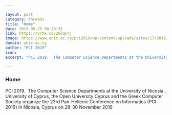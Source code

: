 ```yaml
---

layout: post
category: threads
title: "Home"
date: 2019-05-25 08:20:31
link: https://vrhk.co/2GlqFnj
image: https://www.unic.ac.cy/pci2019/wp-content/uploads/sites/17/2019/02/PCI-2019.png
domain: unic.ac.cy
author: "PCI 2019"
icon: 
excerpt: "PCI 2019.  The Computer Science Departments at the University of Nicosia , University of Cyprus, the Open University Cyprus and the Greek Computer Society organize the 23rd Pan-Hellenic Conference on Informatics (PCI 2019) in Nicosia, Cyprus on 28-30 November 2019"

---
```


### Home

PCI 2019.  The Computer Science Departments at the University of Nicosia , University of Cyprus, the Open University Cyprus and the Greek Computer Society organize the 23rd Pan-Hellenic Conference on Informatics (PCI 2019) in Nicosia, Cyprus on 28-30 November 2019